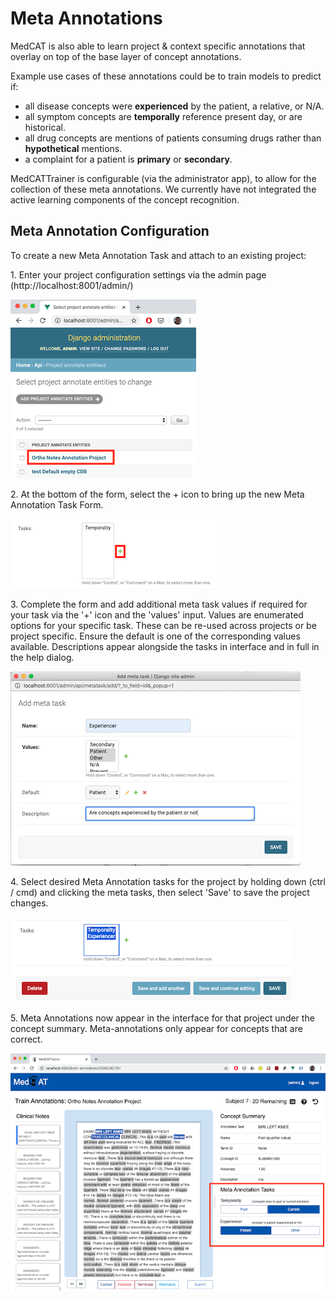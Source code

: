 # Meta Annotations

MedCAT is also able to learn project & context specific annotations that overlay on top of the base layer of concept annotations.

Example use cases of these annotations could be to train models to predict if:

- all disease concepts were **experienced** by the patient, a relative, or N/A.
- all symptom concepts are **temporally** reference present day, or are historical.
- all drug concepts are mentions of patients consuming drugs rather than **hypothetical** mentions.
- a complaint for a patient is **primary** or **secondary**.

MedCATTrainer is configurable (via the administrator app), to allow for the collection of these meta annotations. We
currently have not integrated the active learning components of the concept recognition.

## Meta Annotation Configuration

To create a new Meta Annotation Task and attach to an existing project:

1\. Enter your project configuration settings via the admin page (http://localhost:8001/admin/)

![](_static/img/select-existing-project.png)

2\. At the bottom of the form, select the + icon to bring up the new Meta Annotation Task Form.

![](_static/img/add-new-meta-task.png)

3\. Complete the form and add additional meta task values if required for your task via the '+' icon and the 'values' input.
Values are enumerated options for your specific task. These can be re-used across projects or be project specific.
Ensure the default is one of the corresponding values available. Descriptions appear alongside the tasks in interface
and in full in the help dialog.

![](_static/img/meta-task-form.png)

4\. Select desired Meta Annotation tasks for the project by holding down (ctrl / cmd) and clicking the meta tasks,
then select 'Save' to save the project changes.

![](_static/img/select-tasks.png)

5\. Meta Annotations now appear in the interface for that project under the concept summary. Meta-annotations
only appear for concepts that are correct.

![](_static/img/meta-tasks-interface.png)